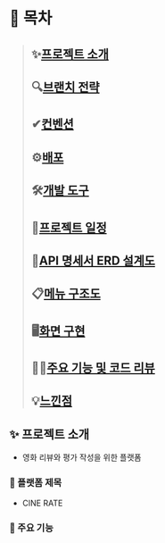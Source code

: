 # 🔖 목차

> ## ✨[프로젝트 소개](#-프로젝트-소개)
>
> ## 🔍[브랜치 전략](#-브랜치-전략)
>
> ## ✔[컨벤션](#-컨벤션)
>
> ## ⚙️[배포](#-배포)
>
> ## 🛠[개발 도구](#-개발-도구)
>
> ## 📆[프로젝트 일정](#-프로젝트-일정)
>
> ## 📄[API 명세서 ERD 설계도](#-API-명세서-ERD-설계도)
>
> ## 📋[메뉴 구조도](#-메뉴-구조도)
>
> ## 🖥[화면 구현](#-화면-구현)
>
> ## 🙋‍♂️[주요 기능 및 코드 리뷰](#-주요-기능-및-코드-리뷰)
>
> ## 💡[느낀점](#-느낀점)

## ✨ 프로젝트 소개
- 영화 리뷰와 평가 작성을 위한 플랫폼

### 🌟 플랫폼 제목
- CINE RATE

### 🔎 주요 기능


